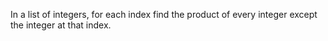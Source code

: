 In a list of integers, for each index find the product of every integer except the integer at that index.
